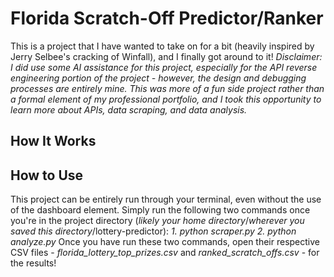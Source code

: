 # Florida Scratch-Off Predictor/Ranker
This is a project that I have wanted to take on for a bit (heavily inspired by Jerry Selbee's cracking of Winfall), and I finally got around to it!
*Disclaimer: I did use some AI assistance for this project, especially for the API reverse engineering portion of the project - however, the design and debugging processes are entirely mine. This was more of a fun side project rather than a formal element of my professional portfolio, and I took this opportunity to learn more about APIs, data scraping, and data analysis.*
## How It Works
## How to Use
This project can be entirely run through your terminal, even without the use of the dashboard element. Simply run the following two commands once you're in the project directory (*likely your home directory*/*wherever you saved this directory*/lottery-predictor):
*1. python scraper.py*
*2. python analyze.py*
Once you have run these two commands, open their respective CSV files - *florida_lottery_top_prizes.csv* and *ranked_scratch_offs.csv* - for the results!
